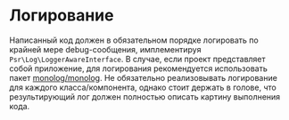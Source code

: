 # Логирование

Написанный код должен в обязательном порядке логировать по крайней мере
debug-сообщения, имплементируя `Psr\Log\LoggerAwareInterface`. В случае,
если проект представляет собой приложение, для логирования рекомендуется
использовать пакет [monolog/monolog][]. Не обязательно реализовывать
логирование для каждого класса/компонента, однако стоит держать в
голове, что результирующий лог должен полностью описать картину
выполнения кода.

  [monolog/monolog]: https://packagist.org/packages/monolog/monolog

